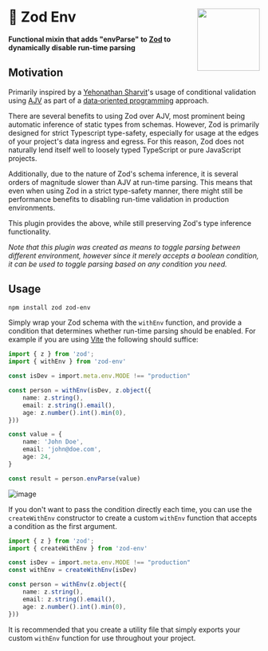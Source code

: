 # 🐇 Zod Env <img align="right" src="https://m.media-amazon.com/images/W/MEDIAX_792452-T2/images/I/714Gevq7rtL.jpg" width="125">

**Functional mixin that adds "envParse" to [Zod](https://zod.dev/) to
dynamically disable run-time parsing**  

## Motivation

Primarily inspired by a
[Yehonathan&nbsp;Sharvit](https://www.manning.com/books/data-oriented-programming)'s
usage of conditional validation using [AJV](https://ajv.js.org/) as part of a
[data&#8209;oriented&nbsp;programming](https://en.wikipedia.org/wiki/Data-oriented_design)
approach.

There are several benefits to using Zod over AJV, most prominent being automatic
inference of static types from schemas. However, Zod is primarily designed for
strict Typescript type-safety, especially for usage at the edges of your
project's data ingress and egress. For this reason, Zod does not naturally lend
itself well to loosely typed TypeScript or pure JavaScript projects. 

Additionally, due to the nature of Zod's schema inference, it is several orders
of magnitude slower than AJV at run-time parsing. This means that even when
using Zod in a strict type-safety manner, there might still be performance
benefits to disabling run-time validation in production environments.

This plugin provides the above, while still preserving Zod's type inference
functionality.

_Note that this plugin was created as means to toggle parsing between different
environment, however since it merely accepts a boolean condition, it can be used
to toggle parsing based on any condition you need._

## Usage

```bash
npm install zod zod-env
```

Simply wrap your Zod schema with the `withEnv` function, and provide a condition
that determines whether run-time parsing should be enabled. For example if you
are using [Vite]() the following should suffice:

```ts
import { z } from 'zod';
import { withEnv } from 'zod-env'

const isDev = import.meta.env.MODE !== "production"

const person = withEnv(isDev, z.object({
    name: z.string(),
    email: z.string().email(),
    age: z.number().int().min(0),
}))

const value = {
    name: 'John Doe',
    email: 'john@doe.com',
    age: 24,
}

const result = person.envParse(value)
```

![image](https://github.com/schalkventer/zod-env/assets/14258328/175e5f9d-0b5e-4804-b04e-e20bd36c04f0)

If you don't want to pass the condition directly each time, you can use the
`createWithEnv` constructor to create a custom `withEnv` function that accepts a
condition as the first argument.

```ts
import { z } from 'zod';
import { createWithEnv } from 'zod-env'

const isDev = import.meta.env.MODE !== "production"
const withEnv = createWithEnv(isDev)

const person = withEnv(z.object({
    name: z.string(),
    email: z.string().email(),
    age: z.number().int().min(0),
}))
```

It is recommended that you create a utility file that simply exports your custom
`withEnv` function for use throughout your project.
